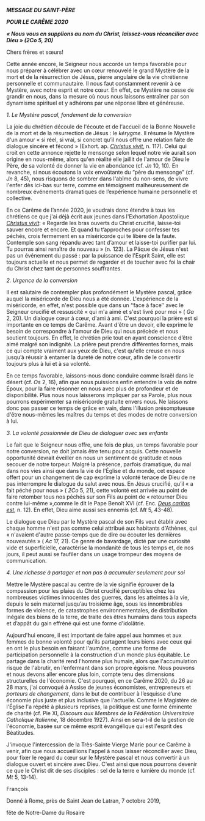 ***MESSAGE DU SAINT-PÈRE***

***POUR LE CARÊME 2020***

***« Nous vous en supplions au nom du Christ, laissez-vous réconcilier avec Dieu » (2Co 5, 20)***

Chers frères et sœurs!

Cette année encore, le Seigneur nous accorde un temps favorable pour nous préparer à célébrer avec un cœur renouvelé le grand Mystère de la mort et de la résurrection de Jésus, pierre angulaire de la vie chrétienne personnelle et communautaire. Il nous faut constamment revenir à ce Mystère, avec notre esprit et notre cœur. En effet, ce Mystère ne cesse de grandir en nous, dans la mesure où nous nous laissons entraîner par son dynamisme spirituel et y adhérons par une réponse libre et généreuse.

*1\. Le Mystère pascal, fondement de la conversion*

La joie du chrétien découle de l'écoute et de l'accueil de la Bonne Nouvelle de la mort et de la résurrection de Jésus : le *kérygme.* Il résume le Mystère d'un amour « si réel, si vrai, si concret qu’il nous offre une relation faite de dialogue sincère et fécond » (Exhort. ap. *[Christus vivit](http://www.vatican.va/content/francesco/fr/apost_exhortations/documents/papa-francesco_esortazione-ap_20190325_christus-vivit.html)*, n. 117). Celui qui croit en cette annonce rejette le mensonge selon lequel notre vie aurait son origine en nous-même, alors qu'en réalité elle jaillit de l'amour de Dieu le Père, de sa volonté de donner la vie en abondance (cf. *Jn* 10, 10). En revanche, si nous écoutons la voix envoûtante du “père du mensonge” (cf. *Jn* 8, 45), nous risquons de sombrer dans l'abîme du non-sens, de vivre l'enfer dès ici-bas sur terre, comme en témoignent malheureusement de nombreux événements dramatiques de l’expérience humaine personnelle et collective.

En ce Carême de l’année 2020, je voudrais donc étendre à tous les chrétiens ce que j'ai déjà écrit aux jeunes dans l'Exhortation Apostolique *[Christus vivit](http://www.vatican.va/content/francesco/fr/apost_exhortations/documents/papa-francesco_esortazione-ap_20190325_christus-vivit.html)*: « Regarde les bras ouverts du Christ crucifié, laisse-toi sauver encore et encore. Et quand tu t’approches pour confesser tes péchés, crois fermement en sa miséricorde qui te libère de la faute. Contemple son sang répandu avec tant d’amour et laisse-toi purifier par lui. Tu pourras ainsi renaître de nouveau » (n. 123). La Pâque de Jésus n'est pas un événement du passé : par la puissance de l'Esprit Saint, elle est toujours actuelle et nous permet de regarder et de toucher avec foi la chair du Christ chez tant de personnes souffrantes.

*2\. Urgence de la conversion*

Il est salutaire de contempler plus profondément le Mystère pascal, grâce auquel la miséricorde de Dieu nous a été donnée. L'expérience de la miséricorde, en effet, n'est possible que dans un ‘‘face à face’’ avec le Seigneur crucifié et ressuscité « qui m'a aimé et s'est livré pour moi » ( *Ga* 2, 20). Un dialogue cœur à cœur, d'ami à ami. C'est pourquoi la prière est si importante en ce temps de Carême. Avant d'être un devoir, elle exprime le besoin de correspondre à l'amour de Dieu qui nous précède et nous soutient toujours. En effet, le chrétien prie tout en ayant conscience d’être aimé malgré son indignité. La prière peut prendre différentes formes, mais ce qui compte vraiment aux yeux de Dieu, c'est qu'elle creuse en nous jusqu’à réussir à entamer la dureté de notre cœur, afin de le convertir toujours plus à lui et à sa volonté.

En ce temps favorable, laissons-nous donc conduire comme Israël dans le désert (cf. *Os* 2, 16), afin que nous puissions enfin entendre la voix de notre Époux, pour la faire résonner en nous avec plus de profondeur et de disponibilité. Plus nous nous laisserons impliquer par sa Parole, plus nous pourrons expérimenter sa miséricorde gratuite envers nous. Ne laissons donc pas passer ce temps de grâce en vain, dans l'illusion présomptueuse d'être nous-mêmes les maîtres du temps et des modes de notre conversion à lui.

*3\. La volonté passionnée de Dieu de dialoguer avec ses enfants*

Le fait que le Seigneur nous offre, une fois de plus, un temps favorable pour notre conversion, ne doit jamais être tenu pour acquis. Cette nouvelle opportunité devrait éveiller en nous un sentiment de gratitude et nous secouer de notre torpeur. Malgré la présence, parfois dramatique, du mal dans nos vies ainsi que dans la vie de l'Église et du monde, cet espace offert pour un changement de cap exprime la volonté tenace de Dieu de ne pas interrompre le dialogue du salut avec nous. En Jésus crucifié, qu’il « a fait péché pour nous » ( *2Co* 5, 21), cette volonté est arrivée au point de faire retomber tous nos péchés sur son Fils au point de « retourner Dieu contre lui-même »,comme le dit le Pape Benoît XVI (cf. Enc. *[Deus caritas est](http://www.vatican.va/content/benedict-xvi/fr/encyclicals/documents/hf_ben-xvi_enc_20051225_deus-caritas-est.html)*, n. 12). En effet, Dieu aime aussi ses ennemis (cf. *Mt* 5, 43-48).

Le dialogue que Dieu par le Mystère pascal de son Fils veut établir avec chaque homme n'est pas comme celui attribué aux habitants d'Athènes, qui « n'avaient d'autre passe-temps que de dire ou écouter les dernières nouveautés » ( *Ac* 17, 21). Ce genre de bavardage, dicté par une curiosité vide et superficielle, caractérise la mondanité de tous les temps et, de nos jours, il peut aussi se faufiler dans un usage trompeur des moyens de communication.

*4\. Une richesse à partager et non pas à accumuler seulement pour soi*

Mettre le Mystère pascal au centre de la vie signifie éprouver de la compassion pour les plaies du Christ crucifié perceptibles chez les nombreuses victimes innocentes des guerres, dans les atteintes à la vie, depuis le sein maternel jusqu’au troisième âge, sous les innombrables formes de violence, de catastrophes environnementales, de distribution inégale des biens de la terre, de traite des êtres humains dans tous aspects et d’appât du gain effréné qui est une forme d'idolâtrie.

Aujourd'hui encore, il est important de faire appel aux hommes et aux femmes de bonne volonté pour qu'ils partagent leurs biens avec ceux qui en ont le plus besoin en faisant l'aumône, comme une forme de participation personnelle à la construction d'un monde plus équitable. Le partage dans la charité rend l'homme plus humain, alors que l'accumulation risque de l'abrutir, en l’enfermant dans son propre égoïsme. Nous pouvons et nous devons aller encore plus loin, compte tenu des dimensions structurelles de l'économie. C'est pourquoi, en ce Carême 2020, du 26 au 28 mars, j'ai convoqué à Assise de jeunes économistes, entrepreneurs et *porteurs de changement*, dans le but de contribuer à l’esquisse d’une économie plus juste et plus inclusive que l'actuelle. Comme le Magistère de l'Église l'a répété à plusieurs reprises, la politique est une forme éminente de charité (cf. Pie XI, *Discours aux Membres de la Fédération Universitaire Catholique Italienne*, 18 décembre 1927). Ainsi en sera-t-il de la gestion de l'économie, basée sur ce même esprit évangélique qui est l'esprit des Béatitudes.

J'invoque l'intercession de la Très-Sainte Vierge Marie pour ce Carême à venir, afin que nous accueillions l'appel à nous laisser réconcilier avec Dieu, pour fixer le regard du cœur sur le Mystère pascal et nous convertir à un dialogue ouvert et sincère avec Dieu. C'est ainsi que nous pourrons devenir ce que le Christ dit de ses disciples : sel de la terre e lumière du monde (cf. *Mt* 5, 13-14).

François

Donné à Rome, près de Saint Jean de Latran, 7 octobre 2019,

fête de Notre-Dame du Rosaire